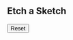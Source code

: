 

<html>
    <head>
        <Title>
            Etch A Sketch
        </Title>
        <link rel="stylesheet" href="style.css">
    </head>
    <body>
        <div id="header">
            <h2>
                Etch a Sketch
            </h2>
        </div>
        <div id="container">
        </div>
        <div id="footer">
            <button id="reset">
                Reset
            </button>
        </div>
        <script src="script.js"></script>
    </body>
</html>
